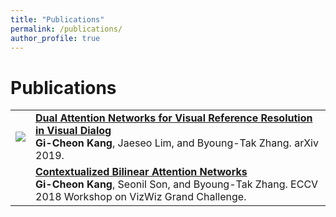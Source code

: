 ```yaml
---
title: "Publications"
permalink: /publications/
author_profile: true
---
```


# Publications

| | |
|-|-|
![](https://github.com/gicheonkang/gicheonkang.github.io/blob/master/images/DAN-19.png)  | <b>[Dual Attention Networks for Visual Reference Resolution in Visual Dialog](https://arxiv.org/abs/1902.09368)</b> <br> <b>Gi-Cheon Kang</b>, Jaeseo Lim, and Byoung-Tak Zhang. arXiv 2019.
![]()  | <b>[Contextualized Bilinear Attention Networks](https://bi.snu.ac.kr/Publications/Conferences/International/ECCV2018_Workshop_VizWiz_GCKang.pdf)</b><br> <b>Gi-Cheon Kang</b>, Seonil Son, and Byoung-Tak Zhang. ECCV 2018 Workshop on VizWiz Grand Challenge.
